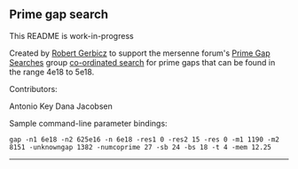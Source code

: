 ## Prime gap search

This README is work-in-progress

Created by [Robert Gerbicz](https://sites.google.com/site/robertgerbicz/) to support the mersenne forum's [Prime Gap Searches](https://www.mersenneforum.org/forumdisplay.php?f=131) group [co-ordinated search](https://www.mersenneforum.org/showthread.php?t=22187) for prime gaps that can be found in the range 4e18 to 5e18.

Contributors:

Antonio Key
Dana Jacobsen

Sample command-line parameter bindings:
    
    gap -n1 6e18 -n2 625e16 -n 6e18 -res1 0 -res2 15 -res 0 -m1 1190 -m2 8151 -unknowngap 1382 -numcoprime 27 -sb 24 -bs 18 -t 4 -mem 12.25


---

